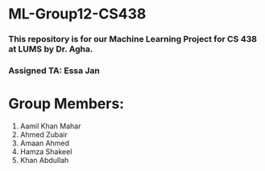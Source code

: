 # ML-Group12-CS438
### This repository is for our Machine Learning Project for CS 438 at LUMS by Dr. Agha.
### Assigned TA: Essa Jan
# Group Members:
1. Aamil Khan Mahar
2. Ahmed Zubair
3. Amaan Ahmed
4. Hamza Shakeel
5. Khan Abdullah
